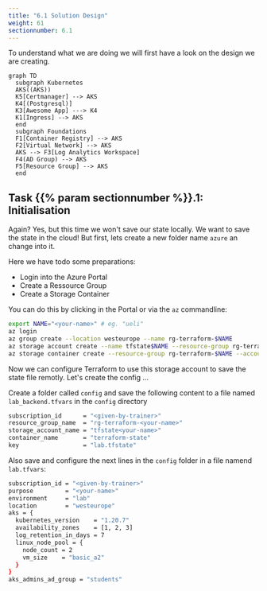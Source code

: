 ```yaml
---
title: "6.1 Solution Design"
weight: 61
sectionnumber: 6.1
---
```


To understand what we are doing we will first have a look on the design we are creating.

```mermaid
graph TD
  subgraph Kubernetes
  AKS((AKS))
  K5[Certmanager] --> AKS
  K4[(Postgresql)]
  K3[Awesome App] ---> K4
  K1[Ingress] --> AKS
  end
  subgraph Foundations
  F1[Container Registry] --> AKS
  F2[Virtual Network] --> AKS
  AKS --> F3[Log Analytics Workspace]
  F4(AD Group) --> AKS
  F5[Resource Group] --> AKS
  end
```


## Task {{% param sectionnumber %}}.1: Initialisation

Again? Yes, but this time we won't save our state locally. We want to save the state in the cloud!
But first, lets create a new folder name `azure` an change into it.

Here we have todo some preparations:

* Login into the Azure Portal
* Create a Ressource Group
* Create a Storage Container

You can do this by clicking in the Portal or via the `az` commandline:

```bash
export NAME="<your-name>" # eg. "ueli"
az login
az group create --location westeurope --name rg-terraform-$NAME
az storage account create --name tfstate$NAME --resource-group rg-terraform-$NAME
az storage container create --resource-group rg-terraform-$NAME --account-name tfstate$NAME --name terraform-state --public-access off
```

Now we can configure Terraform to use this storage account to save the state file remotly. Let's create the config ...

Create a folder called `config` and save the following content to a file named `lab_backend.tfvars` in the `config` directory

```bash
subscription_id      = "<given-by-trainer>"
resource_group_name  = "rg-terraform-<your-name>"
storage_account_name = "tfstate<your-name>"
container_name       = "terraform-state"
key                  = "lab.tfstate"
```

Also save and configure the next lines in the `config` folder in a file namend `lab.tfvars`:

```bash
subscription_id = "<given-by-trainer>"
purpose         = "<your-name>"
environment     = "lab"
location        = "westeurope"
aks = {
  kubernetes_version    = "1.20.7"
  availability_zones    = [1, 2, 3]
  log_retention_in_days = 7
  linux_node_pool = {
    node_count = 2
    vm_size    = "basic_a2"
  }
}
aks_admins_ad_group = "students"
```
